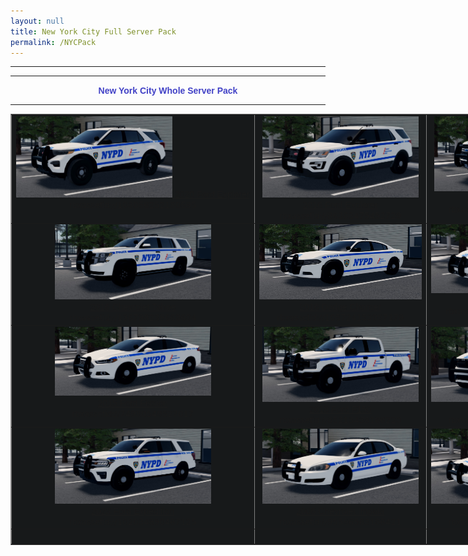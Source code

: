 ```yaml
---
layout: null
title: New York City Full Server Pack
permalink: /NYCPack
---
```



<head>
  <meta http-equiv="Content-Type" content="text/html; charset=ISO-8859-1">
  <meta name="Author" content="rwcar4">
  <meta name="GENERATOR" content="Mozilla/4.61 [en]C-AtHome0407  (WinNT; U) [Netscape]">

  <link rel="shortcut icon" type="image/x-icon" href="/image/favicon.ico">

  <script src="/assets/js/theme.js"></script>

  <link rel="stylesheet" href="https://use.fontawesome.com/releases/v5.15.4/css/all.css">

  <link rel="stylesheet" href="https://cdn.jsdelivr.net/npm/bootstrap@4.6.0/dist/css/bootstrap.min.css">

  <link rel="stylesheet" href="https://cdnjs.cloudflare.com/ajax/libs/animate.css/3.7.0/animate.css">

  <link rel="stylesheet" href="/assets/css/style.css">
  
  <title>TFD NYC Pack</title>
</head>

<body>
<center>
<hr width="100%" noshade="noshade" size="1">
<hr width="100%" size="2"><b><font face="Arial,Helvetica"><font color="#4141C6">New York City Whole Server Pack </font></font></b>
<hr width="100%" size="2">
<table style="text-align: left; width: 999px; background-color: rgb(23, 25, 26);" border="1" cellpadding="2" cellspacing="0">
  <tbody>
    <tr>
      <td style="vertical-align: top; text-align: center;"><a href="/images/NYPD/20Exp.jpg"><font face="Arial,Helvetica"><img alt="" src="/images/NYPD/20Exp.jpg" style="border: 0px solid ; width: 250px; height: 130px;">
2020 Ford Explorer</font></a><font size="-1"><br>
      </font><font size="-1">rbxassetid://103056252180595</font></td>
      <td style="vertical-align: top; text-align: center;"><a href="/images/NYPD/16Exp.jpg"><font face="Arial,Helvetica"><img alt="" src="/images/NYPD/16Exp.jpg" style="border: 0px solid ; width: 250px; height: 130px;"><br>
2016 Ford Explorer</font></a><font size="-1"><br>
      </font><font size="-1">rbxassetid://86363475452729</font></td>
      <td style="vertical-align: top; text-align: center;"><a href="/images/NYPD/21SUV.jpg"><font face="Arial,Helvetica"><img alt="" src="/images/NYPD/21SUV.jpg" style="border: 0px solid ; width: 240px; height: 120px;"><br>
2021 Chevrolet Tahoe</font></a><font size="-1"><br>
      </font><font size="-1">rbxassetid://81871220991754</font></td>
    </tr>
    <tr>
      <td style="vertical-align: top; text-align: center;"><font face="Arial,Helvetica"><a href="/images/NYPD/16SUV.jpg"><img alt="" src="/images/NYPD/16SUV.jpg" style="border: 0px solid ; width: 250px; height: 120px;"><br>
2016 Chevrolet Tahoe</a><br>
      </font><font size="-1">rbxassetid://136798238669604</font> </td>
      <td style="vertical-align: top; text-align: center;"><a href="/images/NYPD/16Chrg.jpg"><font face="Arial,Helvetica"><img alt="" src="/images/NYPD/16Chrg.jpg" style="border: 0px solid ; width: 260px; height: 120px;"><br>
2016 Dodge Charger</font></a> <font size="-1"><br>
      </font><font size="-1">rbxassetid://105724153997279</font><br>
      <td style="vertical-align: top; text-align: center;"><a href="/images/NYPD/16Taurus.jpg"><font face="Arial,Helvetica"><img alt="" src="/images/NYPD/16Taurus.jpg" style="border: 0px solid ; width: 250px; height: 110px;"><br>
2016 Ford Taurus</font></a> <font size="-1"><br>
      </font><font size="-1">rbxassetid://114970004996116</font></td>
    </tr>
    <tr>
      <td style="vertical-align: top; text-align: center;"><a href="/images/NYPD/15Fission.jpg"><font face="Arial,Helvetica"><img alt="" src="/images/NYPD/15Fission.jpg" style="border: 0px solid ; width: 250px; height: 110px;"><br>
2015 Ford Fission</font></a> <font size="-1"><br>
      </font><font size="-1">rbxassetid://74980549527017</font></td>
      <td style="vertical-align: top; text-align: center;"><a href="/images/NYPD/18F150.jpg"><font face="Arial,Helvetica"><img alt="" src="/images/NYPD/18F150.jpg" style="border: 0px solid ; width: 250px; height: 120px;"><br>
2018 Ford F150</font></a> <font size="-1"><br>
      </font><font size="-1">rbxassetid://85213438166220</font></td>
      <td style="vertical-align: top; text-align: center;"><a href="/images/NYPD/Rambo.jpg"><font face="Arial,Helvetica"><img alt="" src="/images/NYPD/Rambo.jpg" style="border: 0px solid ; width: 250px; height: 120px;"><br>
2018 Dodge Durango</font></a> <font size="-1"><br>
      </font><font size="-1">rbxassetid://92957150254387</font></td>
    </tr>
    <tr>
      <td style="vertical-align: top; text-align: center;"><a href="/images/NYPD/23Exp.jpg"><font face="Arial,Helvetica"><img alt="" src="/images/NYPD/23Exp.jpg" style="border: 0px solid ; width: 250px; height: 120px;"><br>
2023 Ford Expedition</font></a> <font size="-1"><br>
      </font><font size="-1">rbxassetid://102034390467125</font></td>
      <td style="vertical-align: top; text-align: center;"><a href="/images/NYPD/Impala.jpg"><font face="Arial,Helvetica"><img alt="" src="/images/NYPD/Impala.jpg" style="border: 0px solid ; width: 250px; height: 120px;"><br>
2006 Chevrolet Impala</font></a> <font><font><br>
      </font></font><font size="-1">rbxassetid://95596563186421</font></td>
      <td style="vertical-align: top; text-align: center;"><a href="/images/NYPD/11Vic.jpg"><font face="Arial,Helvetica"><img alt="" src="/images/NYPD/11Vic.jpg" style="border: 0px solid ; width: 250px; height: 120px;"><br>
2011 Ford Crown Victoria</font></a> <font><font><br>
      </font></font><font size="-1">rbxassetid://86583379847852</font></td>
    <tr>
      <td valign="top" align="center"><br>
      </td>
      <td valign="top" align="center"><br>
      </td>
      <td valign="top" align="center"><br>
      </td>      
    </tr>
  </tbody>
</table>
